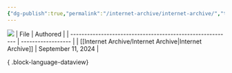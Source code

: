 ```yaml
---
{"dg-publish":true,"permalink":"/internet-archive/internet-archive/","tags":["internet_culture"]}
---
```


![](https://i.imgur.com/LWPyl9X.png)
| File                                                       | Authored           |
| ---------------------------------------------------------- | ------------------ |
| [[Internet Archive/Internet Archive\|Internet Archive]] | September 11, 2024 |

{ .block-language-dataview}